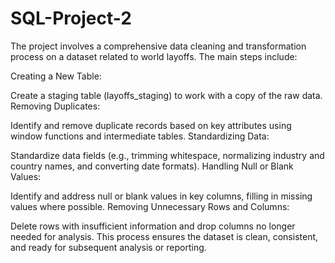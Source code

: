 # SQL-Project-2
The project involves a comprehensive data cleaning and transformation process on a dataset related to world layoffs. The main steps include:

Creating a New Table:

Create a staging table (layoffs_staging) to work with a copy of the raw data.
Removing Duplicates:

Identify and remove duplicate records based on key attributes using window functions and intermediate tables.
Standardizing Data:

Standardize data fields (e.g., trimming whitespace, normalizing industry and country names, and converting date formats).
Handling Null or Blank Values:

Identify and address null or blank values in key columns, filling in missing values where possible.
Removing Unnecessary Rows and Columns:

Delete rows with insufficient information and drop columns no longer needed for analysis.
This process ensures the dataset is clean, consistent, and ready for subsequent analysis or reporting.







